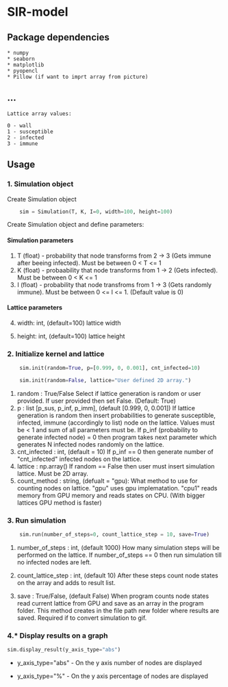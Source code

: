 # SIR-model

## Package dependencies
    * numpy
    * seaborn
    * matplotlib
    * pyopencl
    * Pillow (if want to imprt array from picture)

## ...
    Lattice array values:

    0 - wall
    1 - susceptible
    2 - infected
    3 - immune


## Usage

### 1. Simulation object
Create Simulation object

```Python
    sim = Simulation(T, K, I=0, width=100, height=100)
```

Create Simulation object and define parameters:

#### Simulation parameters

1) T (float) - probability that node transforms from 2 -> 3 (Gets immune after beeing infected). Must be between 0 < T <= 1
 2) K (float) - probaability that node transforms from 1 -> 2 (Gets infected). Must be between 0 < K <= 1
3) I (float) - probability that node transfroms from 1 -> 3 (Gets randomly immune). Must be between 0 <= I <= 1. (Default value is 0)

#### Lattice parameters
    
4) width: int, (default=100)
        lattice width

5) height: int, (default=100)
        lattice height

### 2. Initialize kernel and lattice

```Python
    sim.init(random=True, p=[0.999, 0, 0.001], cnt_infected=10)
```

```Python
    sim.init(random=False, lattice="User defined 2D array.")
```

1) random : True/False
        Select if lattice generation is random or user provided. If user provided then set False. (Default: True)
2) p : list [p_sus, p_inf, p_imm], (default [0.999, 0, 0.001])
        If lattice generation is random then insert probabilities to generate susceptible, infected, immune (accordingly to list) node on the lattice. Values must be < 1 and sum of all parameters must be. If p_inf (probability to generate infected node) = 0 then program takes next parameter which generates N infected nodes randomly on the lattice.
3) cnt_infected : int, (default = 10)
        If p_inf == 0 then generate number of "cnt_infected" infected nodes on the lattice.
4) lattice : np.array()
        If random == False then user must insert simulation lattice. Must be 2D array. 
5) count_method : string, (defualt = "gpu):
        What method to use for counting nodes on lattice. "gpu" uses gpu implematation. "cpu1" reads memory from GPU memory and reads states on CPU. (With bigger lattices GPU method is faster) 

### 3. Run simulation

```Python
    sim.run(number_of_steps=0, count_lattice_step = 10, save=True)
```

1) number_of_steps : int, (default 1000)
        How many simulation steps will be performed on the lattice. If number_of_steps == 0 then run simulation till no infected nodes are left.

2) count_lattice_step : int, (default 10)
        After these steps count node states on the array and adds to result list.

3) save : True/False, (default False)
        When program counts node states read current lattice from GPU and save as an array in the program folder. This method creates in the file path new folder where results are saved. Required if to convert simulation to gif.


### 4.* Display results on a graph

```Python
sim.display_result(y_axis_type="abs")
```

* y_axis_type="abs" - On the y axis number of nodes are displayed

* y_axis_type="%" - On the y axis percentage of nodes are displayed 





